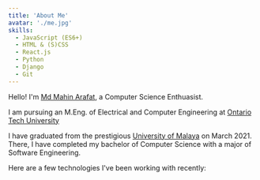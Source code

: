```yaml
---
title: 'About Me'
avatar: './me.jpg'
skills:
  - JavaScript (ES6+)
  - HTML & (S)CSS
  - React.js
  - Python
  - Django
  - Git
---
```


Hello! I'm [Md Mahin Arafat](https://www.linkedin.com/in/mahin-arafat/), a Computer Science Enthuasist.

I am pursuing an M.Eng. of Electrical and Computer Engineering at [Ontario Tech University](https://ontariotechu.ca/)

I have graduated from the prestigious [University of Malaya](https://www.um.edu.my/) on March 2021. There, I have completed my bachelor of Computer Science with a major of Software Engineering.

Here are a few technologies I've been working with recently:
